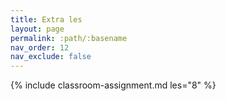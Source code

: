 ```yaml
---
title: Extra les
layout: page
permalink: :path/:basename
nav_order: 12
nav_exclude: false
---
```


{% include classroom-assignment.md les="8" %}





